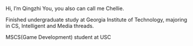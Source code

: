 Hi, I’m Qingzhi You, you also can call me Chellie.

Finished undergraduate study at Georgia Institute of Technology, majoring in CS, Intelligent and Media threads.

MSCS(Game Development) student at USC


<!---
chelliy/chelliy is a ✨ special ✨ repository because its `README.md` (this file) appears on your GitHub profile.
You can click the Preview link to take a look at your changes.
--->
